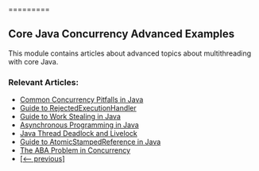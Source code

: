 =========

## Core Java Concurrency Advanced Examples

This module contains articles about advanced topics about multithreading with core Java.

### Relevant Articles: 

- [Common Concurrency Pitfalls in Java](https://www.baeldung.com/java-common-concurrency-pitfalls)
- [Guide to RejectedExecutionHandler](https://www.baeldung.com/java-rejectedexecutionhandler)
- [Guide to Work Stealing in Java](https://www.baeldung.com/java-work-stealing)
- [Asynchronous Programming in Java](https://www.baeldung.com/java-asynchronous-programming)
- [Java Thread Deadlock and Livelock](https://www.baeldung.com/java-deadlock-livelock)
- [Guide to AtomicStampedReference in Java](https://www.baeldung.com/java-atomicstampedreference)
- [The ABA Problem in Concurrency](https://www.baeldung.com/cs/aba-concurrency)
- [[<-- previous]](/core-java-modules/core-java-concurrency-advanced-2)

